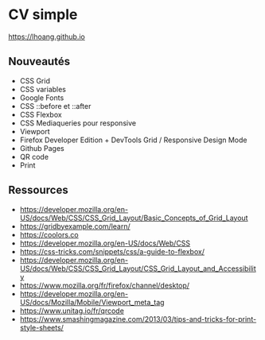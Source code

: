 # CV simple
https://lhoang.github.io

## Nouveautés
* CSS Grid
* CSS variables
* Google Fonts
* CSS ::before et ::after
* CSS Flexbox
* CSS Mediaqueries pour responsive
* Viewport
* Firefox Developer Edition + DevTools Grid / Responsive Design Mode
* Github Pages
* QR code
* Print





## Ressources
* https://developer.mozilla.org/en-US/docs/Web/CSS/CSS_Grid_Layout/Basic_Concepts_of_Grid_Layout
* https://gridbyexample.com/learn/
* https://coolors.co
* https://developer.mozilla.org/en-US/docs/Web/CSS
* https://css-tricks.com/snippets/css/a-guide-to-flexbox/
*  https://developer.mozilla.org/en-US/docs/Web/CSS/CSS_Grid_Layout/CSS_Grid_Layout_and_Accessibility
* https://www.mozilla.org/fr/firefox/channel/desktop/
* https://developer.mozilla.org/en-US/docs/Mozilla/Mobile/Viewport_meta_tag
* https://www.unitag.io/fr/qrcode
* https://www.smashingmagazine.com/2013/03/tips-and-tricks-for-print-style-sheets/
